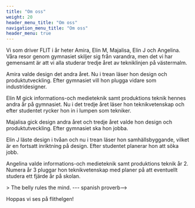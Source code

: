 ```yaml
---
title: "Om oss"
weight: 20
header_menu_title: "Om oss"
navigation_menu_title: "Om oss"
header_menu: true
---
```

Vi som driver FLIT i år heter Amira, Elin M, Majalisa, Elin J och Angelina. Våra resor genom gymnasiet skiljer sig från varandra, men det vi har gemensamt är att vi alla studerar tredje året av tekniklinjen på västermalm. 

Amira valde design det andra året. Nu i trean läser hon design och produktutveckling. Efter gymnasiet vill hon plugga vidare som industridesigner.

Elin M gick informations-och medieteknik samt produktions teknik hennes andra år på gymnasiet. Nu i det tredje året läser hon teknikvetenskap och efter studentet rycker hon in i lumpen som tekniker.

Majalisa gick design andra året och tredje året valde hon design och produktutveckling. Efter gymnasiet ska hon jobba.

Elin J läste design i tvåan och nu i trean läser hon samhällsbyggande, vilket är en fortsatt inriktning på design. Efter studentet planerar hon att söka jobb.

Angelina valde informations-och medieteknik samt produktions teknik år 2. Numera år 3 pluggar hon teknikvetenskap med planer på att eventuellt studera ett fjärde år på skolan.

<!-->> The belly rules the mind. --- spanish proverb-->

Hoppas vi ses på flithelgen!